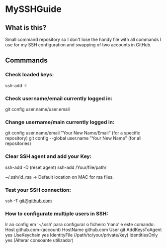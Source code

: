 # MySSHGuide
## What is this?
Small command repository so I don't lose the handy file with all commands I use for my SSH configuration and swapping of two accounts in GitHub.

## Commmands

### Check loaded keys:
ssh-add -l

### Check username/email currently logged in:
git config user.name/user.email

### Change username/main currently logged in:
git config user.name/email "Your New Name/Email“ (for a specific repository)
git config --global user.name "Your New Name" (for all repositories)

### Clear SSH agent and add your Key:
ssh-add -D (reset agent)
ssh-add /Your/file/path/

~/.ssh/id_rsa -> Default location on MAC for rsa files.

### Test your SSH connection:
ssh -T git@github.com

### How to configurate multiple users in SSH:
Ir ao config em ‘~/.ssh’ para configurar o ficheiro ‘nano’ e este comando:
Host github.com-(account)
  HostName github.com
  User git
  AddKeysToAgent yes
  UseKeychain yes
  IdentityFile (/path/to/your/private/key)
  IdentitiesOnly yes
(Alterar consoante utilizador)